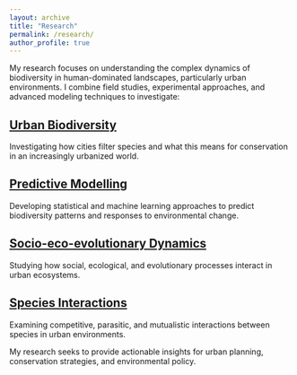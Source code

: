 ```yaml
---
layout: archive
title: "Research"
permalink: /research/
author_profile: true
---
```


My research focuses on understanding the complex dynamics of biodiversity in human-dominated landscapes, particularly urban environments. I combine field studies, experimental approaches, and advanced modeling techniques to investigate:

## [Urban Biodiversity](/research/urban-biodiversity/)
Investigating how cities filter species and what this means for conservation in an increasingly urbanized world.

## [Predictive Modelling](/research/predictive-modelling/)
Developing statistical and machine learning approaches to predict biodiversity patterns and responses to environmental change.

## [Socio-eco-evolutionary Dynamics](/research/socio-eco-dynamics/)
Studying how social, ecological, and evolutionary processes interact in urban ecosystems.

## [Species Interactions](/research/species-interactions/)
Examining competitive, parasitic, and mutualistic interactions between species in urban environments.

My research seeks to provide actionable insights for urban planning, conservation strategies, and environmental policy. 